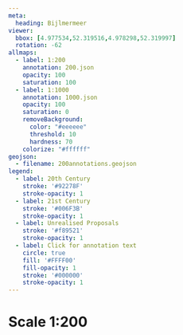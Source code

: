 ```yaml
---
meta:
  heading: Bijlmermeer
viewer:
  bbox: [4.977534,52.319516,4.978298,52.319997]
  rotation: -62
allmaps:
  - label: 1:200
    annotation: 200.json
    opacity: 100
    saturation: 100
  - label: 1:1000
    annotation: 1000.json
    opacity: 100
    saturation: 0
    removeBackground:
      color: "#eeeeee"
      threshold: 10
      hardness: 70
    colorize: "#ffffff"
geojson:
  - filename: 200annotations.geojson
legend:
  - label: 20th Century
    stroke: '#92278F'
    stroke-opacity: 1
  - label: 21st Century
    stroke: '#006F3B'
    stroke-opacity: 1
  - label: Unrealised Proposals
    stroke: '#f89521'
    stroke-opacity: 1
  - label: Click for annotation text
    circle: true
    fill: '#FFFF00'
    fill-opacity: 1
    stroke: '#000000'
    stroke-opacity: 1
---
```

# Scale 1:200